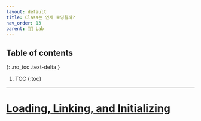 ```yaml
---
layout: default
title: Class는 언제 로딩될까?
nav_order: 13
parent: 👨‍🔬 Lab
---
```

## Table of contents
{: .no_toc .text-delta }

1. TOC
{:toc}

---


# [Loading, Linking, and Initializing](https://docs.oracle.com/javase/specs/jvms/se8/html/jvms-5.html)
